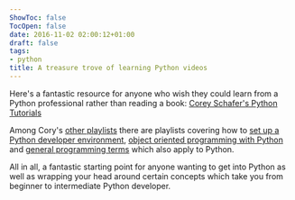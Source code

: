 ```yaml
---
ShowToc: false
TocOpen: false
date: 2016-11-02 02:00:12+01:00
draft: false
tags:
- python
title: A treasure trove of learning Python videos
---
```


Here's a fantastic resource for anyone who wish they could learn from a Python
professional rather than reading a book: [Corey Schafer's Python Tutorials](https://www.youtube.com/playlist?list=PL-osiE80TeTt2d9bfVyTiXJA-UTHn6WwU)

Among Cory's [other playlists](https://www.youtube.com/user/schafer5/playlists)
there are playlists covering how to [set up a Python developer environment](https://www.youtube.com/playlist?list=PL-osiE80TeTt66h8cVpmbayBKlMTuS55y),
[object oriented programming with Python](https://www.youtube.com/playlist?list=PL-osiE80TeTsqhIuOqKhwlXsIBIdSeYtc) and [general programming terms](https://www.youtube.com/playlist?list=PL-osiE80TeTsnP0Nl1UDY8VZAlHu1m_MQ) which also apply to Python.

All in all, a fantastic starting point for anyone wanting to get into Python as well as wrapping your head around certain concepts which take you from beginner to intermediate Python developer.